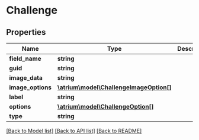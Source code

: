 # Challenge

## Properties
Name | Type | Description | Notes
------------ | ------------- | ------------- | -------------
**field_name** | **string** |  | [optional] 
**guid** | **string** |  | [optional] 
**image_data** | **string** |  | [optional] 
**image_options** | [**\atrium\model\ChallengeImageOption[]**](ChallengeImageOption.md) |  | [optional] 
**label** | **string** |  | [optional] 
**options** | [**\atrium\model\ChallengeOption[]**](ChallengeOption.md) |  | [optional] 
**type** | **string** |  | [optional] 

[[Back to Model list]](../README.md#documentation-for-models) [[Back to API list]](../README.md#documentation-for-api-endpoints) [[Back to README]](../README.md)


